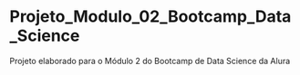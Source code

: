 # Projeto_Modulo_02_Bootcamp_Data_Science
Projeto elaborado para o Módulo 2 do Bootcamp de Data Science da Alura
